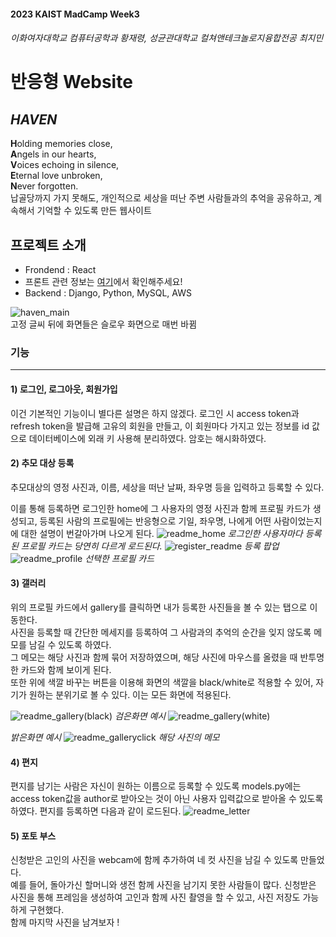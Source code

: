 #### 2023 KAIST MadCamp Week3
###### 이화여자대학교 컴퓨터공학과 황재령, 성균관대학교 컬쳐앤테크놀로지융합전공 최지민
# 반응형 Website
## *HAVEN*
 **H**olding memories close,<br>
 **A**ngels in our hearts,<br>
 **V**oices echoing in silence,<br>
 **E**ternal love unbroken,<br>
 **N**ever forgotten. <br>
납골당까지 가지 못해도, 개인적으로 세상을 떠난 주변 사람들과의 추억을 공유하고, 계속해서 기억할 수 있도록 만든 웹사이트

## 프로젝트 소개
- Frondend : React
- 프론트 관련 정보는 [여기](https://github.com/jiminjr/Madcamp-Third-Week-FE)에서 확인해주세요!
- Backend : Django, Python, MySQL, AWS

![haven_main](https://github.com/Hwang-Jaeryeong/madcamp_week3_BE/assets/113423770/62f2771f-fc01-46ae-985b-5ed686bb6450)
<br>
고정 글씨 뒤에 화면들은 슬로우 화면으로 매번 바뀜 

### 기능
***
#### 1) 로그인, 로그아웃, 회원가입
이건 기본적인 기능이니 별다른 설명은 하지 않겠다.
로그인 시 access token과 refresh token을 발급해 고유의 회원을 만들고, 이 회원마다 가지고 있는 정보를 id 값으로 데이터베이스에 외래 키 사용해 분리하였다.
암호는 해시화하였다.



#### 2) 추모 대상 등록

추모대상의 영정 사진과, 이름, 세상을 떠난 날짜, 좌우명 등을 입력하고 등록할 수 있다.

이를 통해 등록하면 로그인한 home에 그 사용자의 영정 사진과 함께 프로필 카드가 생성되고, 등록된 사람의 프로필에는 반응형으로 기일, 좌우명, 나에게 어떤 사람이었는지에 대한 설명이 번갈아가며 나오게 된다.
![readme_home](https://github.com/Hwang-Jaeryeong/madcamp_week3_BE/assets/113423770/2255b754-57c2-4e49-b80f-d774bb88e904)
*로그인한 사용자마다 등록된 프로필 카드는 당연히 다르게 로드된다.*
![register_readme](https://github.com/Hwang-Jaeryeong/madcamp_week3_BE/assets/113423770/e3e71227-17c6-4313-91c5-de72cfc6b903)
*등록 팝업*
![readme_profile](https://github.com/Hwang-Jaeryeong/madcamp_week3_BE/assets/113423770/9b0c6e12-0183-4aa9-bdcd-4aff16cefd36)
*선택한 프로필 카드*


#### 3) 갤러리
위의 프로필 카드에서 gallery를 클릭하면 내가 등록한 사진들을 볼 수 있는 탭으로 이동한다.<br>
사진을 등록할 때 간단한 메세지를 등록하여 그 사람과의 추억의 순간을 잊지 않도록 메모를 남길 수 있도록 하였다.<br>
그 메모는 해당 사진과 함께 묶어 저장하였으며, 해당 사진에 마우스를 올렸을 때 반투명한 카드와 함께 보이게 된다.<br>
또한 위에 색깔 바꾸는 버튼을 이용해 화면의 색깔을 black/white로 적용할 수 있어, 자기가 원하는 분위기로 볼 수 있다. 이는 모든 화면에 적용된다.


![readme_gallery(black)](https://github.com/Hwang-Jaeryeong/madcamp_week3_BE/assets/113423770/4a837c7f-8951-4521-a513-4565211ddec0)
*검은화면 예시*
![readme_gallery(white)](https://github.com/Hwang-Jaeryeong/madcamp_week3_BE/assets/113423770/5b6fa390-bc73-4741-9b79-901617250975)

*밝은화면 예시*
![readme_galleryclick](https://github.com/Hwang-Jaeryeong/madcamp_week3_BE/assets/113423770/dafc73bf-899a-4259-853e-bcb569db9388)
*해당 사진의 메모*


#### 4) 편지

편지를 남기는 사람은 자신이 원하는 이름으로 등록할 수 있도록 models.py에는 access token값을 author로 받아오는 것이 아닌 사용자 입력값으로 받아올 수 있도록 하였다.
편지를 등록하면 다음과 같이 로드된다.
![readme_letter](https://github.com/Hwang-Jaeryeong/madcamp_week3_BE/assets/113423770/666de6f5-3f2b-46b1-b96f-3d17117cdaa0)



#### 5) 포토 부스
신청받은 고인의 사진을 webcam에 함께 추가하여 네 컷 사진을 남길 수 있도록 만들었다.<br>
예를 들어, 돌아가신 할머니와 생전 함께 사진을 남기지 못한 사람들이 많다. 신청받은 사진을 통해 프레임을 생성하여 고인과 함께 사진 촬영을 할 수 있고,
사진 저장도 가능하게 구현했다. <br>
함께 마지막 사진을 남겨보자 !<br>




